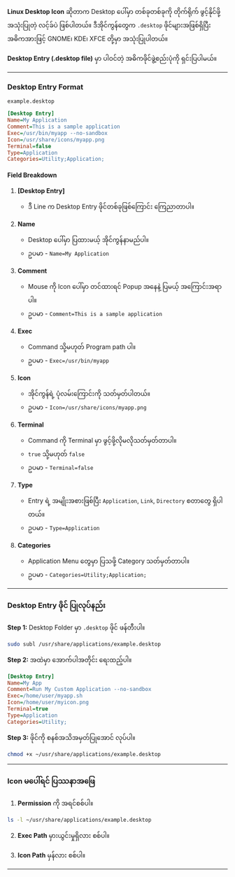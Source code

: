 

**Linux Desktop Icon** ဆိုတာက Desktop ပေါ်မှာ တစ်ခုတစ်ခုကို တိုက်ရိုက် ဖွင့်နိုင်ဖို့ အသုံးပြုတဲ့ လင့်ခ်ပဲ ဖြစ်ပါတယ်။ ဒီအိုင်ကွန်တွေက `.desktop` ဖိုင်များအဖြစ်ရှိပြီး အဓိကအားဖြင့် GNOME၊ KDE၊ XFCE တို့မှာ အသုံးပြုပါတယ်။

**Desktop Entry (.desktop file)** မှာ ပါဝင်တဲ့ အဓိကဖိုင်ဖွဲ့စည်းပုံကို ရှင်းပြပါမယ်။

---

###  **Desktop Entry Format**

`example.desktop` 

```ini
[Desktop Entry]
Name=My Application
Comment=This is a sample application
Exec=/usr/bin/myapp --no-sandbox
Icon=/usr/share/icons/myapp.png
Terminal=false
Type=Application
Categories=Utility;Application;
```



####  **Field Breakdown**

1. **[Desktop Entry]**
    
    - ဒီ Line က Desktop Entry ဖိုင်တစ်ခုဖြစ်ကြောင်း ကြေညာတာပါ။
2. **Name**
    
    - Desktop ပေါ်မှာ ပြထားမယ့် အိုင်ကွန်နာမည်ပါ။
    - ဥပမာ - `Name=My Application`
3. **Comment**
    
    - Mouse ကို Icon ပေါ်မှာ တင်ထားရင် Popup အနေနဲ့ ပြမယ့် အကြောင်းအရာပါ။
    - ဥပမာ - `Comment=This is a sample application`
4. **Exec**
    
    - Command သို့မဟုတ် Program path ပါ။
    - ဥပမာ - `Exec=/usr/bin/myapp`
5. **Icon**
    
    - အိုင်ကွန်ရဲ့ ပုံလမ်းကြောင်းကို သတ်မှတ်ပါတယ်။
    - ဥပမာ - `Icon=/usr/share/icons/myapp.png`
6. **Terminal**
    
    - Command ကို Terminal မှာ ဖွင့်ဖို့လိုမလိုသတ်မှတ်တာပါ။
    - `true` သို့မဟုတ် `false`
    - ဥပမာ - `Terminal=false`
7. **Type**
    
    - Entry ရဲ့ အမျိုးအစားဖြစ်ပြီး `Application`, `Link`, `Directory` စတာတွေ ရှိပါတယ်။
    - ဥပမာ - `Type=Application`
8. **Categories**
    
    - Application Menu တွေမှာ ပြသဖို့ Category သတ်မှတ်တာပါ။
    - ဥပမာ - `Categories=Utility;Application;`

---

###  **Desktop Entry ဖိုင် ပြုလုပ်နည်း**

**Step 1:** Desktop Folder မှာ `.desktop` ဖိုင် ဖန်တီးပါ။

```bash
sudo subl /usr/share/applications/example.desktop 
```

**Step 2:** အထဲမှာ အောက်ပါအတိုင်း ရေးထည့်ပါ။

```ini
[Desktop Entry]
Name=My App
Comment=Run My Custom Application --no-sandbox
Exec=/home/user/myapp.sh
Icon=/home/user/myicon.png
Terminal=true
Type=Application
Categories=Utility;
```

**Step 3:** ဖိုင်ကို စနစ်အသိအမှတ်ပြုအောင် လုပ်ပါ။

```bash
chmod +x ~/usr/share/applications/example.desktop
```

---

###  **Icon မပေါ်ရင် ပြဿနာအဖြေ**

1. **Permission** ကို အရင်စစ်ပါ။

```bash
ls -l ~/usr/share/applications/example.desktop
```

2. **Exec Path** မှားယွင်းမှုရှိလား စစ်ပါ။
    
3. **Icon Path** မှန်လား စစ်ပါ။
    

---

